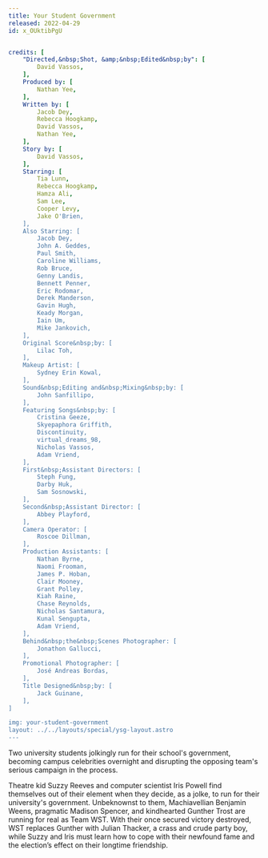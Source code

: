 ```yaml
---
title: Your Student Government
released: 2022-04-29
id: x_OUktibPgU


credits: [
	"Directed,&nbsp;Shot, &amp;&nbsp;Edited&nbsp;by": [
		David Vassos,
	],
	Produced by: [
		Nathan Yee,
	],
	Written by: [
		Jacob Dey,
		Rebecca Hoogkamp,
		David Vassos,
		Nathan Yee,
	],
	Story by: [
		David Vassos,
	],
	Starring: [
		Tia Lunn,
		Rebecca Hoogkamp,
		Hamza Ali,
		Sam Lee,
		Cooper Levy,
		Jake O'Brien,
	],
	Also Starring: [
		Jacob Dey,
		John A. Geddes,
		Paul Smith,
		Caroline Williams,
		Rob Bruce,
		Genny Landis,
		Bennett Penner,
		Eric Rodomar,
		Derek Manderson,
		Gavin Hugh,
		Keady Morgan,
		Iain Um,
		Mike Jankovich,
	],
	Original Score&nbsp;by: [
		Lilac Toh,
	],
	Makeup Artist: [
		Sydney Erin Kowal,
	],
	Sound&nbsp;Editing and&nbsp;Mixing&nbsp;by: [
		John Sanfillipo,
	],
	Featuring Songs&nbsp;by: [
		Cristina Geeze,
		Skyepaphora Griffith,
		Discontinuity,
		virtual_dreams_98,
		Nicholas Vassos,
		Adam Vriend,
	],
	First&nbsp;Assistant Directors: [
		Steph Fung,
		Darby Huk,
		Sam Sosnowski,
	],
	Second&nbsp;Assistant Director: [
		Abbey Playford,
	],
	Camera Operator: [
		Roscoe Dillman,
	],
	Production Assistants: [
		Nathan Byrne,
		Naomi Frooman,
		James P. Hoban,
		Clair Mooney,
		Grant Polley,
		Kiah Raine,
		Chase Reynolds,
		Nicholas Santamura,
		Kunal Sengupta,
		Adam Vriend,
	],
	Behind&nbsp;the&nbsp;Scenes Photographer: [
		Jonathon Gallucci,
	],
	Promotional Photographer: [
		José Andreas Bordas,
	],
	Title Designed&nbsp;by: [
		Jack Guinane,
	],
]

img: your-student-government
layout: ../../layouts/special/ysg-layout.astro
---
```


Two university students jolkingly run for their school's government, becoming campus celebrities overnight and disrupting the opposing team's serious campaign in the process.

Theatre kid Suzzy Reeves and computer scientist Iris Powell find themselves out of their element when they decide, as a jolke, to run for their university's government. Unbeknownst to them, Machiavellian Benjamin Weens, pragmatic Madison Spencer, and kindhearted Gunther Trost are running for real as Team WST. With their once secured victory destroyed, WST replaces Gunther with Julian Thacker, a crass and crude party boy, while Suzzy and Iris must learn how to cope with their newfound fame and the election’s effect on their longtime friendship.
